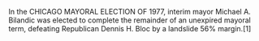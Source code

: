 In the CHICAGO MAYORAL ELECTION OF 1977, interim mayor Michael A. Bilandic was elected to complete the remainder of an unexpired mayoral term, defeating Republican Dennis H. Bloc by a landslide 56% margin.[1]
